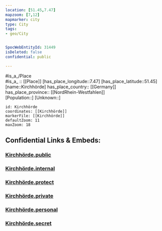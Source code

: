 ```yaml
---
location: [51.45,7.47] 
mapzoom: [7,12] 
mapmarker: city 
type: City
tags:
- geo/City


SpocWebEntityId: 31449
isDeleted: false
confidential: public

---
```

#is_a_/Place  
#is_a_ :: [[Place]] 
[has_place_longitude::7.47] 
[has_place_latitude::51.45] 
[name::Kirchhörde] 
has_place_country:: [[Germany]]  
has_place_province:: [[NordRhein-Westfahlen]]  
[Population::] 
[Unknown::] 


```leaflet
id: Kirchhörde
coordinates: [[Kirchhörde]] 
markerFile: [[Kirchhörde]] 
defaultZoom: 11 
maxZoom: 18
```


## Confidential Links & Embeds: 

### [Kirchhörde.public](/_public/\Earth\Continent\Europe\Europe~Central\Germany\Germany~West\Nordrhein-Westfalen\counties~NW\DortmundKirchhörde.public.md) 

### [Kirchhörde.internal](/_internal/\Earth\Continent\Europe\Europe~Central\Germany\Germany~West\Nordrhein-Westfalen\counties~NW\DortmundKirchhörde.internal.md) 

### [Kirchhörde.protect](/_protect/\Earth\Continent\Europe\Europe~Central\Germany\Germany~West\Nordrhein-Westfalen\counties~NW\DortmundKirchhörde.protect.md) 

### [Kirchhörde.private](/_private/\Earth\Continent\Europe\Europe~Central\Germany\Germany~West\Nordrhein-Westfalen\counties~NW\DortmundKirchhörde.private.md) 

### [Kirchhörde.personal](/_personal/\Earth\Continent\Europe\Europe~Central\Germany\Germany~West\Nordrhein-Westfalen\counties~NW\DortmundKirchhörde.personal.md) 

### [Kirchhörde.secret](/_secret/\Earth\Continent\Europe\Europe~Central\Germany\Germany~West\Nordrhein-Westfalen\counties~NW\DortmundKirchhörde.secret.md)

